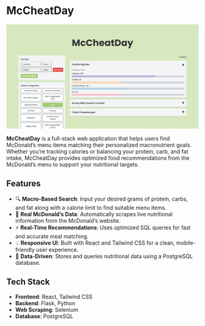 # McCheatDay
![McCheatDay Screenshot](/frontend/scrapper-frontend/public/images/thumbnail.png)

**McCheatDay** is a full-stack web application that helps users find McDonald’s menu items matching their personalized macronutrient goals. Whether you’re tracking calories or balancing your protein, carb, and fat intake, McCheatDay provides optimized food recommendations from the McDonald’s menu to support your nutritional targets.

## Features

- 🔍 **Macro-Based Search**: Input your desired grams of protein, carbs, and fat along with a calorie limit to find suitable menu items.
- 🍔 **Real McDonald’s Data**: Automatically scrapes live nutritional information from the McDonald’s website.
- ⚡ **Real-Time Recommendations**: Uses optimized SQL queries for fast and accurate meal matching.
- 💡 **Responsive UI**: Built with React and Tailwind CSS for a clean, mobile-friendly user experience.
- 🧠 **Data-Driven**: Stores and queries nutritional data using a PostgreSQL database.

## Tech Stack

- **Frontend**: React, Tailwind CSS  
- **Backend**: Flask, Python  
- **Web Scraping**: Selenium  
- **Database**: PostgreSQL
